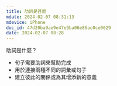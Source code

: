 ```yaml
---
title: 肋詞是甚麼
mdate: 2024-02-07 08:31:13
mdevice: iPhone
doc_id: 47d20ba9ae9e47e9ba06e86ac0ce0029
date: 2024-02-07 08:28
---
```


助詞是什麼？
- 句子需要助詞來幫助完成
- 用於連接兩種不同的詞彙或句子
- 建立彼此的關係或為其增添新的意義